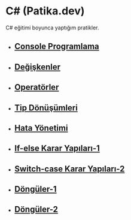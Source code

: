 #  C# (Patika.dev)
C# eğitimi boyunca yaptığım pratikler.

* ## [Console Programlama](https://github.com/ezgiozbudak/c_sharp_pratikleri/tree/main/console%20programlama)
* ## [Değişkenler](https://github.com/ezgiozbudak/c_sharp_pratikleri/tree/main/Degiskenler)
* ## [Operatörler](https://github.com/ezgiozbudak/c_sharp_pratikleri/tree/main/operat%C3%B6rler)
* ## [Tip Dönüşümleri](https://github.com/ezgiozbudak/c_sharp_pratikleri/tree/main/Tip%20d%C3%B6n%C3%BC%C5%9F%C3%BCmleri)
* ## [Hata Yönetimi](https://github.com/ezgiozbudak/c_sharp_pratikleri/tree/main/Hata%20Y%C3%B6netimi)
* ## [If-else Karar Yapıları-1](https://github.com/ezgiozbudak/c_sharp_pratikleri/tree/main/If-else)
* ## [Switch-case Karar Yapıları-2 ](https://github.com/ezgiozbudak/c_sharp_pratikleri/tree/main/Switch%20case)
* ## [Döngüler-1](https://github.com/ezgiozbudak/c_sharp_pratikleri/tree/main/d%C3%B6ng%C3%BCler)
* ## [Döngüler-2 ](https://github.com/ezgiozbudak/c_sharp_pratikleri/tree/main/while-foreach)

